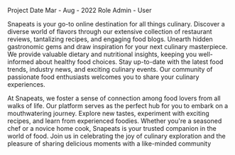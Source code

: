Project Date
Mar - Aug - 2022
Role
Admin - User


Snapeats is your go-to online destination for all things culinary. Discover a diverse world of flavors through our extensive collection of restaurant reviews, tantalizing recipes, and engaging food blogs. Unearth hidden gastronomic gems and draw inspiration for your next culinary masterpiece. We provide valuable dietary and nutritional insights, keeping you well-informed about healthy food choices. Stay up-to-date with the latest food trends, industry news, and exciting culinary events. Our community of passionate food enthusiasts welcomes you to share your culinary experiences.

At Snapeats, we foster a sense of connection among food lovers from all walks of life. Our platform serves as the perfect hub for you to embark on a mouthwatering journey. Explore new tastes, experiment with exciting recipes, and learn from experienced foodies. Whether you're a seasoned chef or a novice home cook, Snapeats is your trusted companion in the world of food. Join us in celebrating the joy of culinary exploration and the pleasure of sharing delicious moments with a like-minded community
